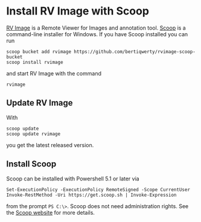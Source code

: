 # Install RV Image with Scoop

[RV Image](https://github.com/bertiqwerty/rvimage) is a Remote Viewer for Images and annotation tool. [Scoop](https://scoop.sh/) is a command-line installer for Windows. If you have Scoop installed you can run 

```
scoop bucket add rvimage https://github.com/bertiqwerty/rvimage-scoop-bucket
scoop install rvimage
```
and start RV Image with the command
```
rvimage
```

## Update RV Image

With
```
scoop update
scoop update rvimage
```
you get the latest released version.

## Install Scoop

Scoop can be installed with Powershell 5.1 or later via
```
Set-ExecutionPolicy -ExecutionPolicy RemoteSigned -Scope CurrentUser
Invoke-RestMethod -Uri https://get.scoop.sh | Invoke-Expression
```
from the prompt `PS C:\>`. Scoop does not need administration rights. See the [Scoop website](https://scoop.sh/) for more details. 
